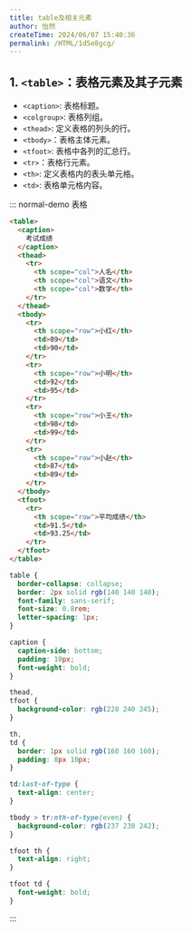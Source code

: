 ```yaml
---
title: table及相关元素
author: 怡然
createTime: 2024/06/07 15:40:36
permalink: /HTML/1d5e8gcg/
---
```


## 1. `<table>`：表格元素及其子元素
- `<caption>`: 表格标题。
- `<colgroup>`: 表格列组。
- `<thead>`: 定义表格的列头的行。
- `<tbody>`：表格主体元素。
- `<tfoot>`: 表格中各列的汇总行。
- `<tr>`：表格行元素。
- `<th>`: 定义表格内的表头单元格。
- `<td>`: 表格单元格内容。

::: normal-demo 表格
```html
<table>
  <caption>
    考试成绩
  </caption>
  <thead>
    <tr>
      <th scope="col">人名</th>
      <th scope="col">语文</th>
      <th scope="col">数学</th>
    </tr>
  </thead>
  <tbody>
    <tr>
      <th scope="row">小红</th>
      <td>89</td>
      <td>90</td>
    </tr>
    <tr>
      <th scope="row">小明</th>
      <td>92</td>
      <td>95</td>
    </tr>
    <tr>
      <th scope="row">小王</th>
      <td>98</td>
      <td>99</td>
    </tr>
    <tr>
      <th scope="row">小赵</th>
      <td>87</td>
      <td>89</td>
    </tr>
  </tbody>
  <tfoot>
    <tr>
      <th scope="row">平均成绩</th>
      <td>91.5</td>
      <td>93.25</td>
    </tr>
  </tfoot>
</table>
```
```css
table {
  border-collapse: collapse;
  border: 2px solid rgb(140 140 140);
  font-family: sans-serif;
  font-size: 0.8rem;
  letter-spacing: 1px;
}

caption {
  caption-side: bottom;
  padding: 10px;
  font-weight: bold;
}

thead,
tfoot {
  background-color: rgb(228 240 245);
}

th,
td {
  border: 1px solid rgb(160 160 160);
  padding: 8px 10px;
}

td:last-of-type {
  text-align: center;
}

tbody > tr:nth-of-type(even) {
  background-color: rgb(237 238 242);
}

tfoot th {
  text-align: right;
}

tfoot td {
  font-weight: bold;
}
```
:::